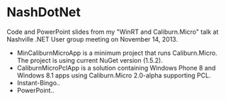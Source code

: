 NashDotNet
==========

Code and PowerPoint slides from my "WinRT and Caliburn.Micro" talk at Nashville .NET User group meeting on November 14, 2013.

+ MinCaliburnMicroApp is a minimum project that runs Caliburn.Micro. The project is using current NuGet version (1.5.2).
+ CaliburnMicroPclApp is a solution containing Windows Phone 8 and Windows 8.1 apps using Caliburn.Micro 2.0-alpha supporting PCL.
+ Instant-Bingo..
+ PowerPoint..
